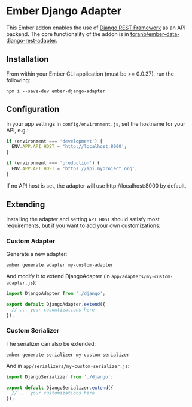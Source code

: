 # Ember Django Adapter

This Ember addon enables the use of [Django REST Framework][] as an API backend.  The core functionality of the addon is
in [toranb/ember-data-django-rest-adapter][].

## Installation

From within your Ember CLI application (must be >= 0.0.37), run the following:

```console
npm i --save-dev ember-django-adapter
```

## Configuration

In your app settings in `config/environment.js`, set the hostname for your API, e.g.:

```js
if (environment === 'development') {
  ENV.APP.API_HOST = 'http://localhost:8000';
}

if (environment === 'production') {
  ENV.APP.API_HOST = 'https://api.myproject.org';
}
```

If no API host is set, the adapter will use http://localhost:8000 by default.

## Extending

Installing the adapter and setting `API_HOST` should satisfy most requirements, but if you want to add your own 
customizations:

### Custom Adapter

Generate a new adapter:

```console
ember generate adapter my-custom-adapter
```

And modify it to extend DjangoAdapter (in `app/adapters/my-custom-adapter.js`):

```js
import DjangoAdapter from './django';

export default DjangoAdapter.extend({
  // ... your cusomtizations here
});
```

### Custom Serializer

The serializer can also be extended:

```console
ember generate serializer my-custom-serializer
```

And in `app/serializers/my-custom-serializer.js`:

```js
import DjangoSerializer from './django';

export default DjangoSerializer.extend({
  // ... your customizations here
});
```


[Django REST Framework]: http://www.django-rest-framework.org/
[toranb/ember-data-django-rest-adapter]: https://github.com/toranb/ember-data-django-rest-adapter
